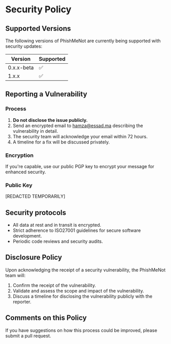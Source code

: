 # Security Policy

## Supported Versions

The following versions of PhishMeNot are currently being supported with security updates:

| Version | Supported          |
| ------- | ------------------ |
| 0.x.x-beta   | :white_check_mark: |
| 1.x.x   | :white_check_mark: |

## Reporting a Vulnerability

### Process

1. **Do not disclose the issue publicly.**
2. Send an encrypted email to hamza@essad.ma describing the vulnerability in detail.
3. The security team will acknowledge your email within 72 hours.
4. A timeline for a fix will be discussed privately.

### Encryption

If you're capable, use our public PGP key to encrypt your message for enhanced security.

### Public Key

[REDACTED TEMPORARILY]

## Security protocols

- All data at rest and in transit is encrypted.
- Strict adherence to ISO27001 guidelines for secure software development.
- Periodic code reviews and security audits.

## Disclosure Policy

Upon acknowledging the receipt of a security vulnerability, the PhishMeNot team will:

1. Confirm the receipt of the vulnerability.
2. Validate and assess the scope and impact of the vulnerability.
3. Discuss a timeline for disclosing the vulnerability publicly with the reporter.

## Comments on this Policy

If you have suggestions on how this process could be improved, please submit a pull request.

